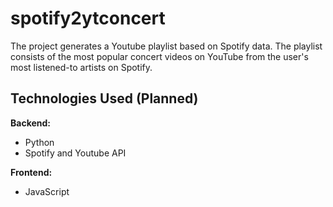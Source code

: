 # spotify2ytconcert
The project generates a Youtube playlist based on Spotify data. The playlist consists of the most popular concert videos on YouTube from the user's most listened-to artists on Spotify.

## Technologies Used (Planned)

**Backend:**
- Python 
- Spotify and Youtube API

**Frontend:**
- JavaScript 
